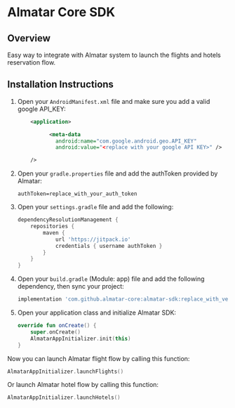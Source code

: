 # Almatar Core SDK

## Overview
Easy way to integrate with Almatar system to launch the flights and hotels reservation flow.

## Installation Instructions

1. Open your `AndroidManifest.xml` file and make sure you add a valid google API_KEY:

    ```xml
        <application>

              <meta-data
                android:name="com.google.android.geo.API_KEY"
                android:value="<replace with your google API KEY>" />

        />
    ```

2. Open your `gradle.properties` file and add the authToken provided by Almatar:

    ```properties
    authToken=replace_with_your_auth_token
    ```

3. Open your `settings.gradle` file and add the following:

    ```groovy
    dependencyResolutionManagement {
        repositories {
            maven {
                url 'https://jitpack.io'
                credentials { username authToken }
            }
        }
    }
    ```

4. Open your `build.gradle` (Module: app) file and add the following dependency, then sync your project:

    ```groovy
    implementation 'com.github.almatar-core:almatar-sdk:replace_with_version'
    ```

5. Open your application class and initialize Almatar SDK:

    ```kotlin
    override fun onCreate() {
        super.onCreate()
        AlmatarAppInitializer.init(this)
    }
    ```

Now you can launch Almatar flight flow by calling this function:
```kotlin
AlmatarAppInitializer.launchFlights()
```

Or launch Almatar hotel flow by calling this function:
```kotlin
AlmatarAppInitializer.launchHotels()
```
